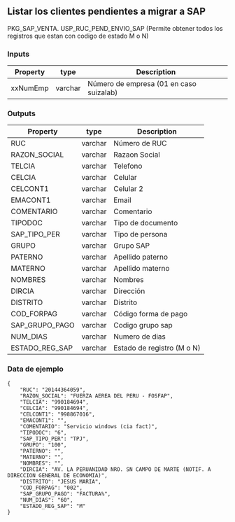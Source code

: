 ## Listar los clientes pendientes a migrar a SAP

PKG_SAP_VENTA. USP_RUC_PEND_ENVIO_SAP (Permite obtener todos los registros que estan con codigo de estado M o N)

### Inputs

| Property | type    | Description                             |
| -------- | ------- | --------------------------------------- |
| xxNumEmp | varchar | Número de empresa (01 en caso suizalab) |

### Outputs

| Property       | type    | Description                |
| -------------- | ------- | -------------------------- |
| RUC            | varchar | Número de RUC              |
| RAZON_SOCIAL   | varchar | Razaon Social              |
| TELCIA         | varchar | Telefono                   |
| CELCIA         | varchar | Celular                    |
| CELCONT1       | varchar | Celular 2                  |
| EMACONT1       | varchar | Email                      |
| COMENTARIO     | varchar | Comentario                 |
| TIPODOC        | varchar | Tipo de documento          |
| SAP_TIPO_PER   | varchar | Tipo de persona            |
| GRUPO          | varchar | Grupo SAP                  |
| PATERNO        | varchar | Apellido paterno           |
| MATERNO        | varchar | Apellido materno           |
| NOMBRES        | varchar | Nombres                    |
| DIRCIA         | varchar | Dirección                  |
| DISTRITO       | varchar | Distrito                   |
| COD_FORPAG     | varchar | Código forma de pago       |
| SAP_GRUPO_PAGO | varchar | Codigo grupo sap           |
| NUM_DIAS       | varchar | Numero de dias             |
| ESTADO_REG_SAP | varchar | Estado de registro (M o N) |

### Data de ejemplo

```
{
    "RUC": "20144364059",
    "RAZON_SOCIAL": "FUERZA AEREA DEL PERU - FOSFAP",
    "TELCIA": "990184694",
    "CELCIA": "990184694",
    "CELCONT1": "998867016",
    "EMACONT1": "",
    "COMENTARIO": "Servicio windows (cia fact)",
    "TIPODOC": "6",
    "SAP_TIPO_PER": "TPJ",
    "GRUPO": "100",
    "PATERNO": "",
    "MATERNO": "",
    "NOMBRES": "",
    "DIRCIA": "AV. LA PERUANIDAD NRO. SN CAMPO DE MARTE (NOTIF. A DIRECCION GENERAL DE ECONOMIA)",
    "DISTRITO": "JESUS MARIA",
    "COD_FORPAG": "002",
    "SAP_GRUPO_PAGO": "FACTURA%",
    "NUM_DIAS": "60",
    "ESTADO_REG_SAP": "M"
}
```
